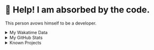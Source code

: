 # 🥺 Help! I am absorbed by the code. 

This person avows himself to be a developer.

<details>

<summary>My Wakatime Data</summary>

<!--START_SECTION:waka-->
![Lines of code](https://img.shields.io/badge/From%20Hello%20World%20I%27ve%20Written-8.8%20million%20lines%20of%20code-blue)

**🐱 My GitHub Data** 

> 📦 701.8 kB Used in GitHub's Storage 
 > 
> 🏆 1,356 Contributions in the Year 2023
 > 
> 🚫 Not Opted to Hire
 > 
> 📜 83 Public Repositories 
 > 
> 🔑 20 Private Repositories 
 > 
**I'm an Early 🐤** 

```text
🌞 Morning                1673 commits        ██████░░░░░░░░░░░░░░░░░░░   24.63 % 
🌆 Daytime                2767 commits        ██████████░░░░░░░░░░░░░░░   40.74 % 
🌃 Evening                2282 commits        ████████░░░░░░░░░░░░░░░░░   33.60 % 
🌙 Night                  70 commits          ░░░░░░░░░░░░░░░░░░░░░░░░░   01.03 % 
```
📅 **I'm Most Productive on Wednesday** 

```text
Monday                   789 commits         ███░░░░░░░░░░░░░░░░░░░░░░   11.62 % 
Tuesday                  1145 commits        ████░░░░░░░░░░░░░░░░░░░░░   16.86 % 
Wednesday                1196 commits        ████░░░░░░░░░░░░░░░░░░░░░   17.61 % 
Thursday                 933 commits         ███░░░░░░░░░░░░░░░░░░░░░░   13.74 % 
Friday                   1020 commits        ████░░░░░░░░░░░░░░░░░░░░░   15.02 % 
Saturday                 920 commits         ███░░░░░░░░░░░░░░░░░░░░░░   13.55 % 
Sunday                   789 commits         ███░░░░░░░░░░░░░░░░░░░░░░   11.62 % 
```


**I Mostly Code in Go** 

```text
Go                       35 repos            █████████░░░░░░░░░░░░░░░░   35.35 % 
Python                   22 repos            ██████░░░░░░░░░░░░░░░░░░░   22.22 % 
HTML                     6 repos             ██░░░░░░░░░░░░░░░░░░░░░░░   06.06 % 
Dart                     2 repos             █░░░░░░░░░░░░░░░░░░░░░░░░   02.02 % 
Rust                     1 repo              ░░░░░░░░░░░░░░░░░░░░░░░░░   01.01 % 
```




 Last Updated on 14/10/2023 01:10:58 UTC
<!--END_SECTION:waka-->

</details>

<details>
 
 <summary>My GitHub Stats</summary>

[![CDFMLR's github stats](https://github-readme-stats.vercel.app/api?username=cdfmlr&count_private=true&show_icons=true)](https://github.com/anuraghazra/github-readme-stats)
 
</details>

<details>

<summary>Known Projects</summary>

[![Star History Chart](https://api.star-history.com/svg?repos=cdfmlr/pyflowchart,cdfmlr/muvtuber,cdfmlr/crud,cdfmlr/murecom-verse-1,cdfmlr/murecom-intro&type=Date)](https://star-history.com/#cdfmlr/pyflowchart&cdfmlr/muvtuber&cdfmlr/crud&cdfmlr/murecom-verse-1&cdfmlr/murecom-intro&Date)

 </details>
